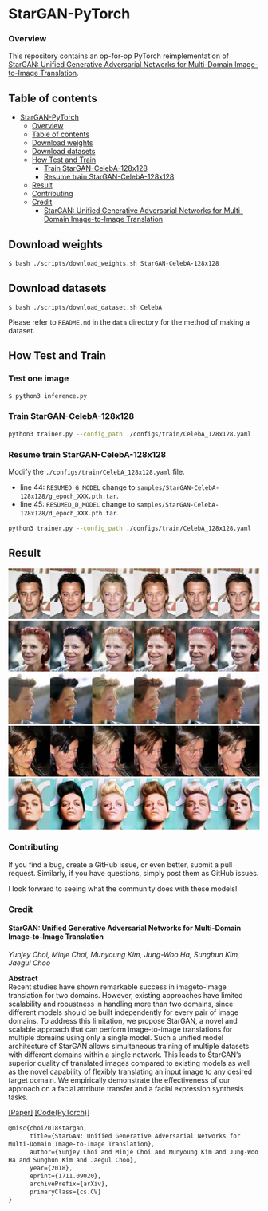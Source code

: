 # StarGAN-PyTorch

### Overview

This repository contains an op-for-op PyTorch reimplementation of [StarGAN: Unified Generative Adversarial Networks for Multi-Domain Image-to-Image Translation](https://arxiv.org/abs/1711.09020v3).

## Table of contents

- [StarGAN-PyTorch](#stargan-pytorch)
    - [Overview](#overview)
    - [Table of contents](#table-of-contents)
    - [Download weights](#download-weights)
    - [Download datasets](#download-datasets)
    - [How Test and Train](#how-test-and-train)
      - [Train StarGAN-CelebA-128x128](#train-stargan-celeba-128x128)
      - [Resume train StarGAN-CelebA-128x128](#resume-train-stargan-celeba-128x128)
    - [Result](#result)
    - [Contributing](#contributing)
    - [Credit](#credit)
        - [StarGAN: Unified Generative Adversarial Networks for Multi-Domain Image-to-Image Translation](#stargan-unified-generative-adversarial-networks-for-multi-domain-image-to-image-translation)

## Download weights

```shell
$ bash ./scripts/download_weights.sh StarGAN-CelebA-128x128
```

## Download datasets

```shell
$ bash ./scripts/download_dataset.sh CelebA
```

Please refer to `README.md` in the `data` directory for the method of making a dataset.

## How Test and Train

### Test one image

```bash
$ python3 inference.py
```

### Train StarGAN-CelebA-128x128

```bash
python3 trainer.py --config_path ./configs/train/CelebA_128x128.yaml
```

### Resume train StarGAN-CelebA-128x128

Modify the `./configs/train/CelebA_128x128.yaml` file.

- line 44: `RESUMED_G_MODEL` change to `samples/StarGAN-CelebA-128x128/g_epoch_XXX.pth.tar`.
- line 45: `RESUMED_D_MODEL` change to `samples/StarGAN-CelebA-128x128/d_epoch_XXX.pth.tar`.

```bash
python3 trainer.py --config_path ./configs/train/CelebA_128x128.yaml
```

## Result

<img src="figure/results_celeba_example1.jpg"/>
<img src="figure/results_celeba_example2.jpg"/>
<img src="figure/results_celeba_example3.jpg"/>
<img src="figure/results_celeba_example4.jpg"/>
<img src="figure/results_celeba_example5.jpg"/>

### Contributing

If you find a bug, create a GitHub issue, or even better, submit a pull request. Similarly, if you have questions, simply post them as GitHub issues.

I look forward to seeing what the community does with these models!

### Credit

#### StarGAN: Unified Generative Adversarial Networks for Multi-Domain Image-to-Image Translation

_Yunjey Choi, Minje Choi, Munyoung Kim, Jung-Woo Ha, Sunghun Kim, Jaegul Choo_ <br>

**Abstract** <br>
Recent studies have shown remarkable success in imageto-image translation for two domains. However, existing
approaches have limited scalability and robustness in handling more than two domains, since different models should
be built independently for every pair of image domains. To address this limitation, we propose StarGAN, a novel and
scalable approach that can perform image-to-image translations for multiple domains using only a single model.
Such a unified model architecture of StarGAN allows simultaneous training of multiple datasets with different domains
within a single network. This leads to StarGAN’s superior quality of translated images compared to existing models as
well as the novel capability of flexibly translating an input image to any desired target domain. We empirically demonstrate the effectiveness of our
approach on a facial attribute transfer and a facial expression synthesis tasks.

[[Paper]](https://arxiv.org/pdf/1711.09020v3) [[Code(PyTorch)]](https://github.com/yunjey/stargan)

```
@misc{choi2018stargan,
      title={StarGAN: Unified Generative Adversarial Networks for Multi-Domain Image-to-Image Translation}, 
      author={Yunjey Choi and Minje Choi and Munyoung Kim and Jung-Woo Ha and Sunghun Kim and Jaegul Choo},
      year={2018},
      eprint={1711.09020},
      archivePrefix={arXiv},
      primaryClass={cs.CV}
}
```